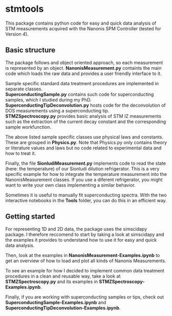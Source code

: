 # stmtools

This package contains python code for easy and quick data analysis of STM measurements acquired with the Nanonis SPM Controller (tested for Version 4).
## Basic structure
The package follows and object oriented approach, so each measurement is represented by an object.
**NanonisMeasurement.py** containts the main code which loads the raw data and provides a user friendly interface to it.

Sample specific standard data treatment procedures are implemented in separate classes.<br>
**SuperconductingSample.py** contains such code for superconducting samples, which I studied during my PhD.<br>
**SuperconductingTipDeconvolution.py** hosts code for the deconvolution of DOS measurements using a superconducting tip.<br>
**STMZSpectroscopy.py** provides basic analysis of STM IZ measurements such as the extraction of the current decay constant and the corresponding sample workfunction.


The above listed sample specific classes use physical laws and constants. These are grouped in **Physics.py**. 
Note that Physics.py only contains theory or literature values and laws but no code related to experimental data and how to treat it.


Finally, the file **SionludiMeasurement.py** implements code to read the state (here: the temperature) of our Sionludi dilution refrigerator.
This is a very specific example for how to integrate the temperature measurement into the NanonisMeasurement classes. If you use a diferent refrigerator, you might want to write your own class implementing a similar behavior.

Sometimes it is useful to manually fit superconducting spectra. With the two interactive notebooks in the **Tools** folder, you can do this in an efficient way.

## Getting started
For representing 1D and 2D data, the package uses the simscidapy package. 
I therefore reccomend to start by taking a look at simscidapy and the examples it provides to understand how to use it for easy and quick data analysis.

Then, look at the examples in **NanonisMeasurement-Examples.ipynb** to get an overview of how to load and plot all kinds of Nanonis Measurements.

To see an example for how I decided to implement common data treatment procedures in a clean and reusable way, take a look at **STMZSpectroscopy.py** and its examples in **STMZSpectroscopy-Examples.ipynb**.

Finally, if you are working with superconducting samples or tips, check out **SuperconductingSample-Examples.ipynb** and **SuperconductingTipDeconvolution-Examples.ipynb**.

